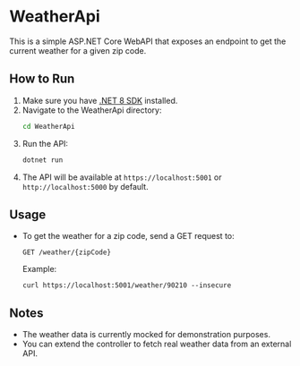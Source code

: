 # WeatherApi

This is a simple ASP.NET Core WebAPI that exposes an endpoint to get the current weather for a given zip code.

## How to Run

1. Make sure you have [.NET 8 SDK](https://dotnet.microsoft.com/en-us/download/dotnet/8.0) installed.
2. Navigate to the WeatherApi directory:
   ```bash
   cd WeatherApi
   ```
3. Run the API:
   ```bash
   dotnet run
   ```
4. The API will be available at `https://localhost:5001` or `http://localhost:5000` by default.

## Usage

- To get the weather for a zip code, send a GET request to:
  ```
  GET /weather/{zipCode}
  ```
  Example:
  ```
  curl https://localhost:5001/weather/90210 --insecure
  ```

## Notes
- The weather data is currently mocked for demonstration purposes.
- You can extend the controller to fetch real weather data from an external API.
